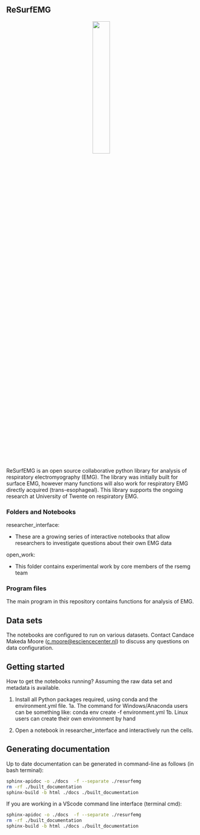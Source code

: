 ## ReSurfEMG
<p align="center">
    <img style="width: 30%; height: 30%" src="https://github.com/resurfemg/resurfemg/blob/main/resurfemg.png">
</p>

ReSurfEMG is an open source collaborative python library for analysis of respiratory electromyography (EMG). The library was initially built for surface EMG, however many functions will also work for respiratory EMG directly acquired (trans-esophageal). This library supports the ongoing research at University of Twente on respiratory EMG.   


### Folders and Notebooks


researcher_interface:
- These are a growing series of interactive notebooks that allow researchers to investigate questions about their own EMG data

open_work:
- This folder contains experimental work by core members of the rsemg team


### Program files

The main program in this repository contains functions for analysis of EMG.


## Data sets

The notebooks are configured to run on various datasets.
Contact Candace Makeda Moore (c.moore@esciencecenter.nl) to discuss any questions on data configuration. 

## Getting started

How to get the notebooks running? Assuming the raw data set and metadata is available.

1. Install all Python packages required, using conda and the environment.yml file.
1a. The command for Windows/Anaconda users can be something like: conda env create -f environment.yml
1b. Linux users can create their own environment by hand

2. Open a notebook in researcher_interface and interactively run the cells.

## Generating documentation
Up to date documentation can be generated in command-line as follows (in bash terminal):

``` sh
sphinx-apidoc -o ./docs  -f --separate ./resurfemg 
rm -rf ./built_documentation
sphinx-build -b html ./docs ./built_documentation
```

If you are working in a VScode command line interface (terminal cmd):

``` sh
sphinx-apidoc -o ./docs  -f --separate ./resurfemg 
rm -rf ./built_documentation
sphinx-build -b html ./docs ./built_documentation
```



<!--
**ReSurfEMG/ReSurfEMG** is a ✨ _special_ ✨ repository because its `README.md` (this file) appears on your GitHub profile.

Here are some ideas to get you started:

- 🔭 I’m currently working on ...
- 🌱 I’m currently learning ...
- 👯 I’m looking to collaborate on ...
- 🤔 I’m looking for help with ...
- 💬 Ask me about ...
- 📫 How to reach me: ...
- 😄 Pronouns: ...
- ⚡ Fun fact: ...
-->
